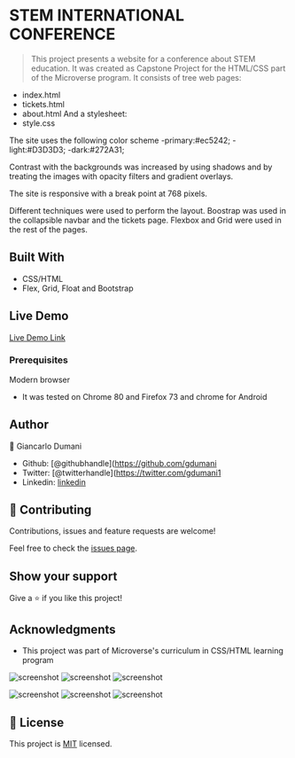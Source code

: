 #  STEM INTERNATIONAL CONFERENCE
>This project presents a website for a conference about STEM education. It was created as Capstone Project for the HTML/CSS part of the Microverse program. It consists of tree web pages:
- index.html
- tickets.html
- about.html 
And a stylesheet:
- style.css

The site uses the following color scheme
  -primary:#ec5242;
  -light:#D3D3D3;
  -dark:#272A31;

Contrast with the backgrounds was increased by using shadows and by treating the images with opacity filters and gradient overlays.

The site is responsive with a break point at 768 pixels.

Different techniques were used to perform the layout. Boostrap was used in the collapsible navbar and the tickets page. Flexbox and Grid were used in the rest of the pages.


## Built With

- CSS/HTML
- Flex, Grid, Float and Bootstrap

## Live Demo

[Live Demo Link](https://raw.githack.com/gdumani/STEM-conf-Capstone/Feature-branch/index.html)



### Prerequisites
Modern browser
- It was tested on Chrome 80 and Firefox 73 and chrome for Android



## Author

👤 
Giancarlo Dumani

- Github: [@githubhandle](https://github.com/gdumani
- Twitter: [@twitterhandle](https://twitter.com/gdumani1
- Linkedin: [linkedin](https://www.linkedin.com/in/giancarlo-dumani-a7364a1a1/)

## 🤝 Contributing

Contributions, issues and feature requests are welcome!

Feel free to check the [issues page](issues/).

## Show your support

Give a ⭐️ if you like this project!

## Acknowledgments

- This project was part of Microverse's curriculum in CSS/HTML learning program


![screenshot](./images/stem_index.html-l.png)
![screenshot](./images/stem_about.html-l.png)
![screenshot](./images/stem_tickets.html-l.png)

![screenshot](./images/stem_index.html-s.png)
![screenshot](./images/stem_about.html-s.png)
![screenshot](./images/stem_tickets.html-s.png)


## 📝 License

This project is [MIT](lic.url) licensed.